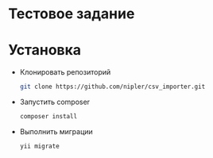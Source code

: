 # Тестовое задание

# Установка

  - Клонировать репозиторий
     ```sh
    git clone https://github.com/nipler/csv_importer.git
    ```
  - Запустить composer
     ```sh
    composer install
    ```
  - Выполнить миграции
     ```sh
    yii migrate
    ```
